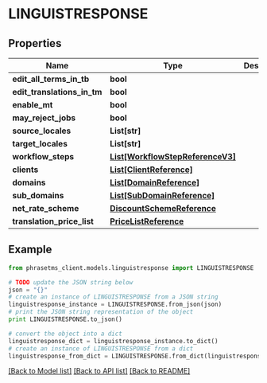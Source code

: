 # LINGUISTRESPONSE

## Properties

| Name                        | Type                                                            | Description | Notes      |
| --------------------------- | --------------------------------------------------------------- | ----------- | ---------- |
| **edit_all_terms_in_tb**    | **bool**                                                        |             | [optional] |
| **edit_translations_in_tm** | **bool**                                                        |             | [optional] |
| **enable_mt**               | **bool**                                                        |             | [optional] |
| **may_reject_jobs**         | **bool**                                                        |             | [optional] |
| **source_locales**          | **List[str]**                                                   |             | [optional] |
| **target_locales**          | **List[str]**                                                   |             | [optional] |
| **workflow_steps**          | [**List[WorkflowStepReferenceV3]**](WorkflowStepReferenceV3.md) |             | [optional] |
| **clients**                 | [**List[ClientReference]**](ClientReference.md)                 |             | [optional] |
| **domains**                 | [**List[DomainReference]**](DomainReference.md)                 |             | [optional] |
| **sub_domains**             | [**List[SubDomainReference]**](SubDomainReference.md)           |             | [optional] |
| **net_rate_scheme**         | [**DiscountSchemeReference**](DiscountSchemeReference.md)       |             | [optional] |
| **translation_price_list**  | [**PriceListReference**](PriceListReference.md)                 |             | [optional] |

## Example

```python
from phrasetms_client.models.linguistresponse import LINGUISTRESPONSE

# TODO update the JSON string below
json = "{}"
# create an instance of LINGUISTRESPONSE from a JSON string
linguistresponse_instance = LINGUISTRESPONSE.from_json(json)
# print the JSON string representation of the object
print LINGUISTRESPONSE.to_json()

# convert the object into a dict
linguistresponse_dict = linguistresponse_instance.to_dict()
# create an instance of LINGUISTRESPONSE from a dict
linguistresponse_from_dict = LINGUISTRESPONSE.from_dict(linguistresponse_dict)
```

[[Back to Model list]](../README.md#documentation-for-models) [[Back to API list]](../README.md#documentation-for-api-endpoints) [[Back to README]](../README.md)
